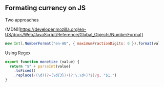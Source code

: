 ## Formating currency on JS 

Two approaches

(MDN)[https://developer.mozilla.org/en-US/docs/Web/JavaScript/Reference/Global_Objects/NumberFormat]
```js
new Intl.NumberFormat("en-AU", { maximumFractionDigits: 0 }).format(value)
```


Using Regex
```js
export function monetize (value) {
  return "$" + parseInt(value)
    .toFixed()
    .replace(/(\d)(?=(\d{3})+(?:\.\d+)?$)/g, "$1,")
}
```